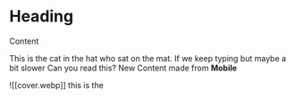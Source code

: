 # Heading 
Content

This is the cat in the hat who sat on the mat. If we keep typing but maybe a bit slower 
Can you read this?
New Content made from **Mobile**[]()

![[cover.webp]]
this is the 